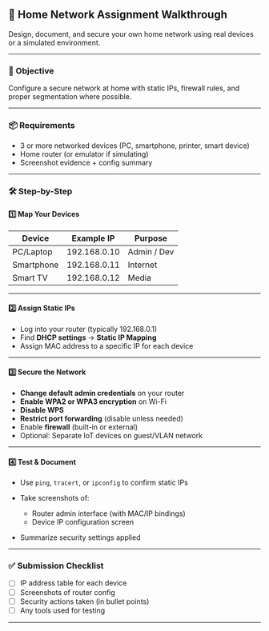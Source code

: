 
## 🏡 Home Network Assignment Walkthrough

Design, document, and secure your own home network using real devices or a simulated environment.

---

### 🎯 Objective

Configure a secure network at home with static IPs, firewall rules, and proper segmentation where possible.

---

### 📦 Requirements

* 3 or more networked devices (PC, smartphone, printer, smart device)
* Home router (or emulator if simulating)
* Screenshot evidence + config summary

---

### 🛠️ Step-by-Step

#### 1️⃣ Map Your Devices

| Device     | Example IP   | Purpose     |
| ---------- | ------------ | ----------- |
| PC/Laptop  | 192.168.0.10 | Admin / Dev |
| Smartphone | 192.168.0.11 | Internet    |
| Smart TV   | 192.168.0.12 | Media       |

---

#### 2️⃣ Assign Static IPs

* Log into your router (typically 192.168.0.1)
* Find **DHCP settings** → **Static IP Mapping**
* Assign MAC address to a specific IP for each device

---

#### 3️⃣ Secure the Network

* **Change default admin credentials** on your router
* **Enable WPA2 or WPA3 encryption** on Wi-Fi
* **Disable WPS**
* **Restrict port forwarding** (disable unless needed)
* Enable **firewall** (built-in or external)
* Optional: Separate IoT devices on guest/VLAN network

---

#### 4️⃣ Test & Document

* Use `ping`, `tracert`, or `ipconfig` to confirm static IPs
* Take screenshots of:

  * Router admin interface (with MAC/IP bindings)
  * Device IP configuration screen
* Summarize security settings applied

---

### ✅ Submission Checklist

* [ ] IP address table for each device
* [ ] Screenshots of router config
* [ ] Security actions taken (in bullet points)
* [ ] Any tools used for testing

---


